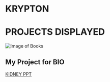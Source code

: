 # KRYPTON
# PROJECTS DISPLAYED
![Image of Books](https://m.timesofindia.com/photo/104701845/104701845.jpg)

## My Project for BIO

[KIDNEY PPT](https://docs.google.com/presentation/d/1-3H68AouQUWVNO6W1yUZojAeGVbHCeW2/edit#slide=id.p1)
